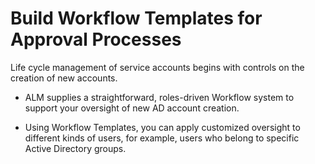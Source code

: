 ﻿[title]: # (Build Workflow Templates for Approval Processes)
[tags]: # (Account Lifecycle Manager,ALM,)
[priority]: # (5435)

# Build Workflow Templates for Approval Processes

Life cycle management of service accounts begins with controls on the creation of new accounts.

* ALM supplies a straightforward, roles-driven Workflow system to support your oversight of new AD account creation.

* Using Workflow Templates, you can apply customized oversight to different kinds of users, for example, users who belong to specific Active Directory groups.

